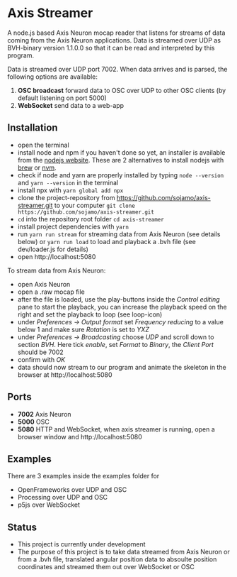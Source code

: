 # Axis Streamer


A node.js based Axis Neuron mocap reader that listens for streams of data coming from the Axis Neuron applications. Data is streamed over UDP as BVH-binary version 1.1.0.0 so that it can be read and interpreted by this program.

Data is streamed over UDP port 7002. When data arrives and is parsed, the following options are available:

1. __OSC broadcast__ forward data to OSC over UDP to other OSC clients (by default listening on port 5000)
2. __WebSocket__ send data to a web-app


## Installation

- open the terminal
- install node and npm if you haven't done so yet, an installer is available from the [nodejs website](https://nodejs.org/en/download/). These are 2 alternatives to install nodejs with [brew](https://brew.sh/) or [nvm](https://github.com/nvm-sh/nvm).
- check if node and yarn are properly installed by typing `node --version` and `yarn --version` in the terminal
- install npx with `yarn global add npx`
- clone the project-repository from https://github.com/sojamo/axis-streamer.git to your computer `git clone https://github.com/sojamo/axis-streamer.git`
- `cd` into the repository root folder `cd axis-streamer`
- install project dependencies with `yarn`
- run `yarn run stream` for streaming data from Axis Neuron (see details below) or `yarn run load` to load and playback a .bvh file (see dev/loader.js for details)
- open http://localhost:5080

To stream data from Axis Neuron:

- open Axis Neuron 
- open a .raw mocap file
- after the file is loaded, use the play-buttons inside the _Control editing_ pane to start the playback, you can increase the playback speed on the right and set the playback to loop (see loop-icon)
- under _Preferences → Output format_ set _Frequency reducing_ to a value below 1 and make sure _Rotation_ is set to _YXZ_
- under _Preferences → Broadcasting_ choose _UDP_ and scroll down to section _BVH_. Here tick _enable_, set _Format_ to _Binary_, the _Client Port_ should be 7002
- confirm with _OK_
- data should now stream to our program and animate the skeleton in the browser at http://localhost:5080

## Ports

- __7002__ Axis Neuron 
- __5000__ OSC
- __5080__ HTTP and WebSocket, when axis streamer is running, open a browser window and http://localhost:5080


## Examples 

There are 3 examples inside the examples folder for

- OpenFrameworks over UDP and OSC
- Processing over UDP and OSC
- p5js over WebSocket


## Status

- This project is currently under development
- The purpose of this project is to take data streamed from Axis Neuron or from a .bvh file, translated angular position data to absoulte position coordinates and streamed them out over WebSocket or OSC




